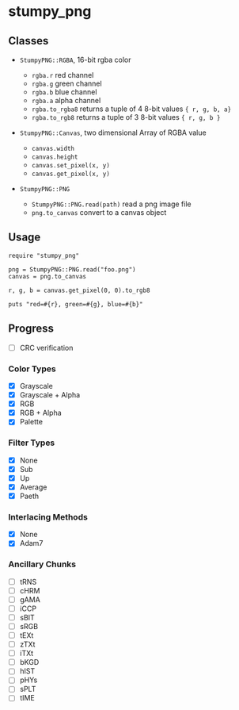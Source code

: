 # stumpy_png

## Classes

* `StumpyPNG::RGBA`, 16-bit rgba color
  * `rgba.r` red channel
  * `rgba.g` green channel
  * `rgba.b` blue channel
  * `rgba.a` alpha channel
  * `rgba.to_rgba8` returns a tuple of 4 8-bit values `{ r, g, b, a}`
  * `rgba.to_rgb8` returns a tuple of 3 8-bit values  `{ r, g, b }`

* `StumpyPNG::Canvas`, two dimensional Array of RGBA value
  * `canvas.width`
  * `canvas.height`
  * `canvas.set_pixel(x, y)`
  * `canvas.get_pixel(x, y)`

* `StumpyPNG::PNG`
  * `StumpyPNG::PNG.read(path)` read a png image file
  * `png.to_canvas` convert to a canvas object

## Usage

``` crystal
require "stumpy_png"

png = StumpyPNG::PNG.read("foo.png")
canvas = png.to_canvas

r, g, b = canvas.get_pixel(0, 0).to_rgb8

puts "red=#{r}, green=#{g}, blue=#{b}"
```

## Progress

- [ ] CRC verification

### Color Types

- [x] Grayscale
- [x] Grayscale + Alpha
- [x] RGB
- [x] RGB + Alpha
- [x] Palette

### Filter Types

- [x] None
- [x] Sub
- [x] Up
- [x] Average
- [x] Paeth

### Interlacing Methods

- [x] None
- [x] Adam7

### Ancillary Chunks

- [ ] tRNS
- [ ] cHRM
- [ ] gAMA
- [ ] iCCP
- [ ] sBIT
- [ ] sRGB
- [ ] tEXt
- [ ] zTXt
- [ ] iTXt
- [ ] bKGD
- [ ] hIST
- [ ] pHYs
- [ ] sPLT
- [ ] tIME
